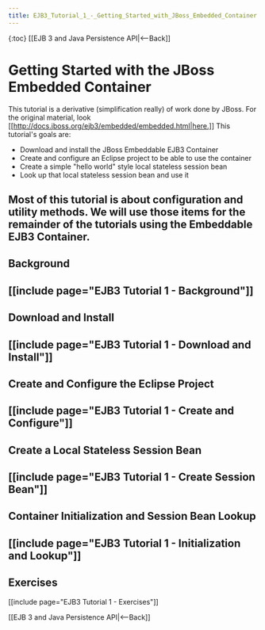```yaml
---
title: EJB3_Tutorial_1_-_Getting_Started_with_JBoss_Embedded_Container
---
```

{:toc}
[[EJB 3 and Java Persistence API|<--Back]]

# Getting Started with the JBoss Embedded Container

This tutorial is a derivative (simplification really) of work done by JBoss. For the original material, look [[http://docs.jboss.org/ejb3/embedded/embedded.html|here.]] This tutorial's goals are:
* Download and install the JBoss Embeddable EJB3 Container
* Create and configure an Eclipse project to be able to use the container
* Create a simple "hello world" style local stateless session bean
* Look up that local stateless session bean and use it

Most of this tutorial is about configuration and utility methods. We will use those items for the remainder of the tutorials using the Embeddable EJB3 Container.
----
## Background
[[include page="EJB3 Tutorial 1 - Background"]]
----
## Download and Install
[[include page="EJB3 Tutorial 1 - Download and Install"]]
----
## Create and Configure the Eclipse Project
[[include page="EJB3 Tutorial 1 - Create and Configure"]]
----
## Create a Local Stateless Session Bean
[[include page="EJB3 Tutorial 1 - Create Session Bean"]]
----
## Container Initialization and Session Bean Lookup
[[include page="EJB3 Tutorial 1 - Initialization and Lookup"]]
----
## Exercises
[[include page="EJB3 Tutorial 1 - Exercises"]]

[[EJB 3 and Java Persistence API|<--Back]]
